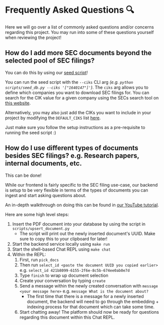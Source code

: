 # Frequently Asked Questions 🔍

Here we will go over a list of commonly asked questions and/or concerns regarding this project. You may run into some of these questions yourself when reviewing the project!

## How do I add more SEC documents beyond the selected pool of SEC filings?
You can do this by using our [seed script](https://github.com/run-llama/sec-insights/tree/main/backend#seed-db-script-)!

You can run the seed script with the `--ciks` CLI arg *(e.g. `python scripts/seed_db.py --ciks '["1640147"]'`)*. The `ciks` arg allows you to define which companies you want to download SEC filings for. You can search for the CIK value for a given company using the SECs search tool on [this website](https://www.sec.gov/edgar/searchedgar/companysearch).

Alternatively, you may also just add the CIKs you want to include in your project by modifying the `DEFAULT_CIKS` list [here](https://github.com/run-llama/sec-insights/blob/main/backend/scripts/download_sec_pdf.py#L12).

Just make sure you follow the setup instructions as a pre-requisite to running the seed script :)

## How do I use different types of documents besides SEC filings? e.g. Research papers, internal documents, etc.
This can be done!

While our frontend is fairly specific to the SEC filing use-case, our backend is setup to be very flexible in terms of the types of documents you can ingest and start asking questions about.

An in-depth walkthrough on doing this can be found in [our YouTube tutorial](https://youtu.be/2O52Tfj79T4?si=kiRxB2dLES0Gaad7&t=1311).

Here are some high level steps:
1. Insert the PDF document into your database by using the script in `scripts/upsert_document.py`
   * The script will print out the newly inserted document's UUID. Make sure to copy this to your clipboard for later!
1. Start the backend service locally using `make run`
1. Start the shell-based Chat REPL using `make chat`
1. Within the REPL:
   1. First, run `pick_docs`
   1. Then run `select_id <paste the document UUID you copied earlier>` e.g. `select_id 421b8099-6155-2f6e-8c5b-674ee0ab0e7d`
   1. Type `finish` to wrap up document selection
   1. Create your conversation by typing `create`
   1. Send a message within the newly created conversation with `message <your message here>` e.g. `message What is the document about?`
      * The first time that there is a message for a newly inserted document, the backend will need to go through the embedding + indexing process for that document which can take some time.
   1. Start chatting away! The platform should now be ready for questions regarding this document within this Chat REPL.
